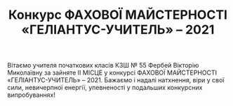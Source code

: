 ﻿---
title: Конкурс ФАХОВОЇ МАЙСТЕРНОСТІ «ГЕЛІАНТУС-УЧИТЕЛЬ» – 2021
---

Вітаємо учителя початкових класів КЗШ № 55 Фербей Вікторію Миколаївну за зайняте ІІ МІСЦЕ у конкурсі ФАХОВОЇ МАЙСТЕРНОСТІ «ГЕЛІАНТУС-УЧИТЕЛЬ» – 2021. Бажаємо і надалі натхнення, віри у свої сили, невичерпної енергії, упевненості у подальших конкурсних випробуваннях!

<slideshow></slideshow>